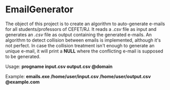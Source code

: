 # EmailGenerator

The object of this project is to create an algorithm to auto-generate e-mails for all students/professors of CEFET/RJ. It reads a *.csv* file as input and generates an *.csv* file as output containing the generated e-mails. An algorithm to detect collision between emails is implemented, although it's not perfect. In case the collision treatment isn't enough to generate an unique e-mail, it will print a **NULL** where the conflicting e-mail is supposed to be generated.

Usage:   **progname input.csv output.csv @domain**

Example: **emails.exe /home/user/input.csv /home/user/output.csv @example.com**
